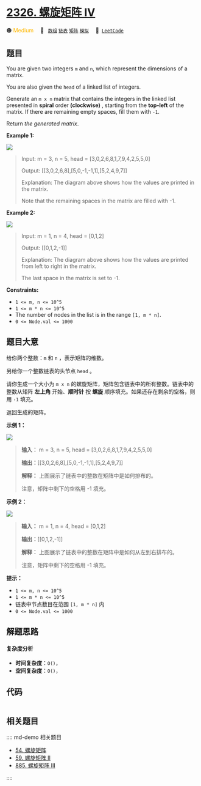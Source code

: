 # [2326. 螺旋矩阵 IV](https://leetcode.com/problems/spiral-matrix-iv)

🟠 <font color=#ffb800>Medium</font>&emsp; 🔖&ensp; [`数组`](/leetcode/outline/tag/array.md) [`链表`](/leetcode/outline/tag/linked-list.md) [`矩阵`](/leetcode/outline/tag/matrix.md) [`模拟`](/leetcode/outline/tag/simulation.md)&emsp; 🔗&ensp;[`LeetCode`](https://leetcode.com/problems/spiral-matrix-iv)


## 题目

You are given two integers `m` and `n`, which represent the dimensions of a
matrix.

You are also given the `head` of a linked list of integers.

Generate an `m x n` matrix that contains the integers in the linked list
presented in **spiral** order **(clockwise)** , starting from the **top-left**
of the matrix. If there are remaining empty spaces, fill them with `-1`.

Return _the generated matrix_.



**Example 1:**

![](https://assets.leetcode.com/uploads/2022/05/09/ex1new.jpg)

> Input: m = 3, n = 5, head = [3,0,2,6,8,1,7,9,4,2,5,5,0]
> 
> Output: [[3,0,2,6,8],[5,0,-1,-1,1],[5,2,4,9,7]]
> 
> Explanation: The diagram above shows how the values are printed in the matrix.
> 
> Note that the remaining spaces in the matrix are filled with -1.

**Example 2:**

![](https://assets.leetcode.com/uploads/2022/05/11/ex2.jpg)

> Input: m = 1, n = 4, head = [0,1,2]
> 
> Output: [[0,1,2,-1]]
> 
> Explanation: The diagram above shows how the values are printed from left to right in the matrix.
> 
> The last space in the matrix is set to -1.



**Constraints:**

  * `1 <= m, n <= 10^5`
  * `1 <= m * n <= 10^5`
  * The number of nodes in the list is in the range `[1, m * n]`.
  * `0 <= Node.val <= 1000`


## 题目大意

给你两个整数：`m` 和 `n` ，表示矩阵的维数。

另给你一个整数链表的头节点 `head` 。

请你生成一个大小为 `m x n` 的螺旋矩阵，矩阵包含链表中的所有整数。链表中的整数从矩阵 **左上角** 开始、**顺时针** 按 **螺旋**
顺序填充。如果还存在剩余的空格，则用 `-1` 填充。

返回生成的矩阵。



**示例 1：**

![](https://assets.leetcode.com/uploads/2022/05/09/ex1new.jpg)

> 
> 
> 
> 
> 
> **输入：** m = 3, n = 5, head = [3,0,2,6,8,1,7,9,4,2,5,5,0]
> 
> **输出：**[[3,0,2,6,8],[5,0,-1,-1,1],[5,2,4,9,7]]
> 
> **解释：** 上图展示了链表中的整数在矩阵中是如何排布的。
> 
> 注意，矩阵中剩下的空格用 -1 填充。
> 
> 

**示例 2：**

![](https://assets.leetcode.com/uploads/2022/05/11/ex2.jpg)

> 
> 
> 
> 
> 
> **输入：** m = 1, n = 4, head = [0,1,2]
> 
> **输出：**[[0,1,2,-1]]
> 
> **解释：** 上图展示了链表中的整数在矩阵中是如何从左到右排布的。 
> 
> 注意，矩阵中剩下的空格用 -1 填充。



**提示：**

  * `1 <= m, n <= 10^5`
  * `1 <= m * n <= 10^5`
  * 链表中节点数目在范围 `[1, m * n]` 内
  * `0 <= Node.val <= 1000`


## 解题思路

#### 复杂度分析

- **时间复杂度**：`O()`，
- **空间复杂度**：`O()`，

## 代码

```javascript

```

## 相关题目

:::: md-demo 相关题目
- [54. 螺旋矩阵](./0054.md)
- [59. 螺旋矩阵 II](./0059.md)
- [885. 螺旋矩阵 III](https://leetcode.com/problems/spiral-matrix-iii)

::::
